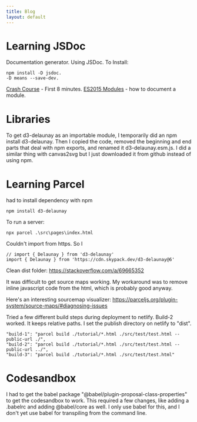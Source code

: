```yaml
---
title: Blog
layout: default
---
```


# Learning JSDoc
Documentation generator. Using JSDoc. 
To Install: 

    npm install -D jsdoc. 
    -D means --save-dev.

[Crash Course](https://www.youtube.com/watch?v=YK-GurROGIg) - First 8 minutes.
[ES2015 Modules](https://jsdoc.app/howto-es2015-modules.html) - how to document a module.

# Libraries
To get d3-delaunay as an importable module, I temporarily did an npm install d3-delaunay. Then I copied the code, removed the beginning and end parts that deal with npm exports, and renamed it d3-delaunay.esm.js. I did a similar thing with canvas2svg but I just downloaded it from github instead of using npm.

# Learning Parcel

had to install dependency with npm

    npm install d3-delaunay

To run a server:

    npx parcel .\src\pages\index.html


Couldn't import from https. So I 

    // import { Delaunay } from 'd3-delaunay'
    import { Delaunay } from 'https://cdn.skypack.dev/d3-delaunay@6'


Clean dist folder:
https://stackoverflow.com/a/69665352

It was difficult to get source maps working. My workaround was to remove inline javascript code from the html, which is probably good anyway. 

Here's an interesting sourcemap visualizer: https://parceljs.org/plugin-system/source-maps/#diagnosing-issues

Tried a few different build steps during deployment to netlify. Build-2 worked. It keeps relative paths. I set the publish directory on netlify to "dist".

    "build-1": "parcel build ./tutorial/*.html ./src/test/test.html --public-url ./",
    "build-2": "parcel build ./tutorial/*.html ./src/test/test.html --public-url ../",
    "build-3": "parcel build ./tutorial/*.html ./src/test/test.html"

# Codesandbox
I had to get the babel package "@babel/plugin-proposal-class-properties" to get the codesandbox to work. This required a few changes, like adding a .babelrc and adding @babel/core as well. I only use babel for this, and I don't yet use babel for transpiling from the command line.